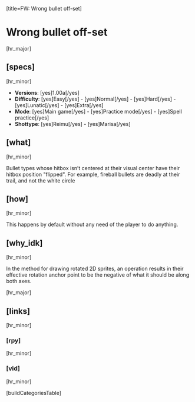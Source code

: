 [title=FW: Wrong bullet off-set]
# Wrong bullet off-set
[hr_major]

## [specs]  
[hr_minor]

* **Versions**: [yes]1.00a[/yes]
* **Difficulty**: [yes]Easy[/yes] - [yes]Normal[/yes] - [yes]Hard[/yes] - [yes]Lunatic[/yes] - [yes]Extra[/yes]
* **Mode**: [yes]Main game[/yes] - [yes]Practice mode[/yes] - [yes]Spell practice[/yes]  
* **Shottype**: [yes]Reimu[/yes] - [yes]Marisa[/yes]

## [what]
[hr_minor]

Bullet types whose hitbox isn’t centered at their visual center have their hitbox position "flipped". For example, fireball bullets are deadly at their trail, and not the white circle

## [how]
[hr_minor]

This happens by default without any need of the player to do anything.

## [why_idk]
[hr_minor]

In the method for drawing rotated 2D sprites, an operation results in their effective rotation anchor point to be the negative of what it should be along both axes.

[hr_major]
## [links]
[hr_minor]
### [rpy]
[hr_minor]

### [vid]
[hr_minor]


[buildCategoriesTable]